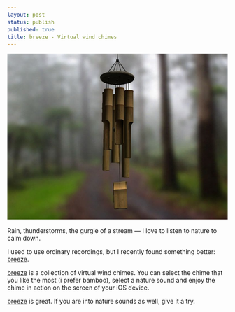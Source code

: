 ```yaml
---
layout: post
status: publish
published: true
title: breeze - Virtual wind chimes
---
```

![](/assets/images/2013-12/breeze.jpg)

Rain, thunderstorms, the gurgle of a stream — I love to listen to nature to calm down.

I used to use ordinary recordings, but I recently found something better: [breeze](https://itunes.apple.com/app/breeze/id427567418?mt=8&ls=1).

[breeze](https://itunes.apple.com/app/breeze/id427567418?mt=8&ls=1) is a collection of virtual wind chimes. You can select the chime that you like the most (i prefer bamboo), select a nature sound and enjoy the chime in action on the screen of your iOS device.

[breeze](https://itunes.apple.com/app/breeze/id427567418?mt=8&ls=1) is great. If you are into nature sounds as well, give it a try.